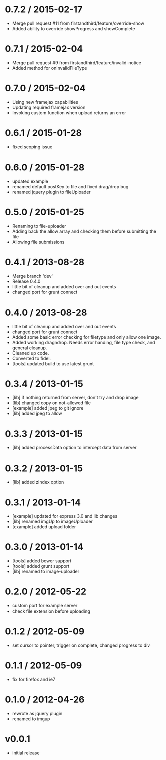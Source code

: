 
0.7.2 / 2015-02-17
==================

  * Merge pull request #11 from firstandthird/feature/override-show
  * Added ability to override showProgress and showComplete

0.7.1 / 2015-02-04
==================

  * Merge pull request #9 from firstandthird/feature/invalid-notice
  * Added method for onInvalidFileType

0.7.0 / 2015-02-04 
==================

  * Using new framejax capabilities
  * Updating required framejax version
  * Invoking custom function when upload returns an error
  
0.6.1 / 2015-01-28 
==================

  * fixed scoping issue

0.6.0 / 2015-01-28 
==================

  * updated example
  * renamed default postKey to file and fixed drag/drop bug
  * renamed jquery plugin to fileUploader

0.5.0 / 2015-01-25 
==================

 * Renaming to file-uploader
 * Adding back the allow array and checking them before submitting the file
 * Allowing file submissions

0.4.1 / 2013-08-28 
==================

 * Merge branch 'dev'
 * Release 0.4.0
 * little bit of cleanup and added over and out events
 * changed port for grunt connect

0.4.0 / 2013-08-28 
==================

  * little bit of cleanup and added over and out events
  * changed port for grunt connect
  * Added some basic error checking for filetype and only allow one image.
  * Added working dragndrop. Needs error handing, file type check, and general cleanup.
  * Cleaned up code.
  * Converted to fidel.
  * [tools] updated build to use latest grunt

0.3.4 / 2013-01-15 
==================

  * [lib] if nothing returned from server, don't try and drop image
  * [lib] changed copy on not-allowed file
  * [example] added jpeg to git ignore
  * [lib] added jpeg to allow

0.3.3 / 2013-01-15 
==================

  * [lib] added processData option to intercept data from server

0.3.2 / 2013-01-15 
==================

  * [lib] added zIndex option

0.3.1 / 2013-01-14 
==================

  * [example] updated for express 3.0 and lib changes
  * [lib] renamed imgUp to imageUploader
  * [example] added upload folder

0.3.0 / 2013-01-14 
==================

  * [tools] added bower support
  * [tools] added grunt support
  * [lib] renamed to image-uploader

0.2.0 / 2012-05-22 
==================

  * custom port for example server
  * check file extension before uploading

0.1.2 / 2012-05-09 
==================

  * set cursor to pointer, trigger on complete, changed progress to div

0.1.1 / 2012-05-09 
==================

  * fix for firefox and ie7

0.1.0 / 2012-04-26 
==================

  * rewrote as jquery plugin
  * renamed to imgup

# v0.0.1
- initial release
